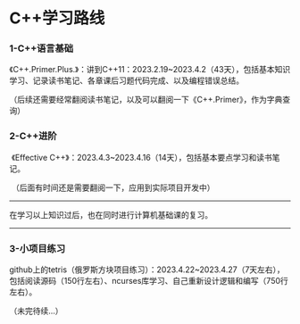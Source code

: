# C++学习路线

### 1-C++语言基础
​	《C++.Primer.Plus.》：讲到C++11：2023.2.19~2023.4.2（43天），包括基本知识学习、记录读书笔记、各章课后习题代码完成、以及编程错误总结。

​	（后续还需要经常翻阅读书笔记，以及可以翻阅一下《C++.Primer》，作为字典查询）

### 2-C++进阶

​	《Effective C++》：2023.4.3~2023.4.16（14天），包括基本要点学习和读书笔记。

​	（后面有时间还是需要翻阅一下，应用到实际项目开发中）

---------------------------------------------------

在学习以上知识过后，也在同时进行计算机基础课的复习。

-----------------

### 3-小项目练习

​	github上的tetris（俄罗斯方块项目练习）：2023.4.22~2023.4.27（7天左右），包括阅读源码（150行左右）、ncurses库学习、自己重新设计逻辑和编写（750行左右）。

（未完待续...）
